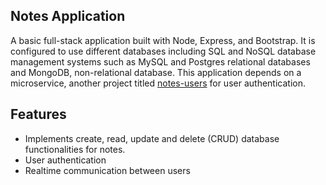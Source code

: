 ## Notes Application
A basic full-stack application built with Node, Express, and Bootstrap. It is configured to use different databases including SQL and NoSQL database management systems such as MySQL and Postgres relational databases and MongoDB, non-relational database. This application depends on a microservice, another project titled [notes-users](../notes-users) for user authentication. 

## Features
- Implements create, read, update and delete (CRUD) database functionalities for notes.
- User authentication
- Realtime communication between users
